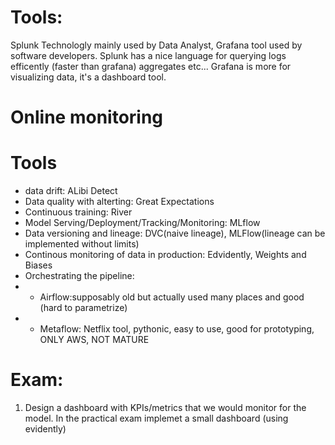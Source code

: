 # Tools:
Splunk Technologly mainly used by Data Analyst, Grafana tool used by software developers. Splunk has a nice language for querying logs efficently (faster than grafana) aggregates etc... Grafana is more for visualizing data, it's a dashboard tool.



# Online monitoring


# Tools
- data drift: ALibi Detect
- Data quality with alterting: Great Expectations
- Continuous training: River
- Model Serving/Deployment/Tracking/Monitoring: MLflow
- Data versioning and lineage: DVC(naive lineage), MLFlow(lineage can be implemented without limits)
- Continous monitoring of data in production: Edvidently, Weights and Biases
- Orchestrating the pipeline:
- - Airflow:supposably old but actually used many places and good (hard to parametrize)
- - Metaflow: Netflix tool, pythonic, easy to use, good for prototyping, ONLY AWS, NOT MATURE


# Exam:
1. Design a dashboard with KPIs/metrics that we would monitor for the model. In the practical exam implemet a small dashboard (using evidently)